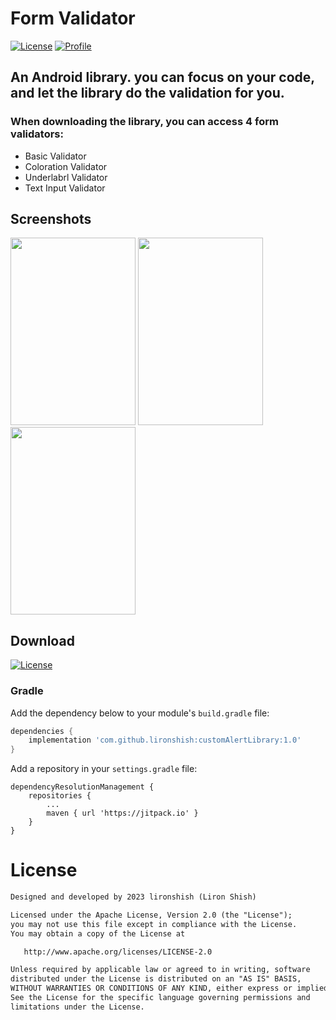 # Form Validator

<p align="left">
  <a href="https://jitpack.io/#lironshish/customAlertLibrary/1.0"><img alt="License" src="https://badgen.net/badge/Jitpack/1.0/orange?icon=github"/></a>
  <a href="https://github.com/lironshish"><img alt="Profile" src="https://badgen.net/badge/Github/lironshish/green?icon=github"/></a>
</p>

## An Android library. you can focus on your code, and let the library do the validation for you. 

### When downloading the library, you can access 4 form validators:
- Basic Validator
- Coloration Validator
- Underlabrl Validator
- Text Input Validator

## Screenshots

<div>
  <img src="https://github.com/lironshish/FormValidation/assets/62293320/8fb191af-3067-46d7-b356-62a2fd7a4f2d.png" width="200" height="300"/>
  <img src="https://github.com/lironshish/FormValidation/assets/62293320/0c563abf-dfb6-4c01-a2fc-f66b3ded4271.png" width="200" height="300"/>

  <img src="https://github.com/lironshish/FormValidation/assets/62293320/0c563abf-dfb6-4c01-a2fc-f66b3ded4271.png" width="200" height="300"/>

</div>


## Download
  <a href="https://jitpack.io/#lironshish/customAlertLibrary/1.0"><img alt="License" src="https://badgen.net/badge/Jitpack/1.0/orange?icon=github"/></a>

### Gradle

Add the dependency below to your module's `build.gradle` file:
```gradle
dependencies {
    implementation 'com.github.lironshish:customAlertLibrary:1.0'
}
```
Add a repository in your `settings.gradle` file:
```
dependencyResolutionManagement {
    repositories {
        ...
        maven { url 'https://jitpack.io' }
    }
}
```

# License
```xml
Designed and developed by 2023 lironshish (Liron Shish)

Licensed under the Apache License, Version 2.0 (the "License");
you may not use this file except in compliance with the License.
You may obtain a copy of the License at

   http://www.apache.org/licenses/LICENSE-2.0

Unless required by applicable law or agreed to in writing, software
distributed under the License is distributed on an "AS IS" BASIS,
WITHOUT WARRANTIES OR CONDITIONS OF ANY KIND, either express or implied.
See the License for the specific language governing permissions and
limitations under the License.
```
